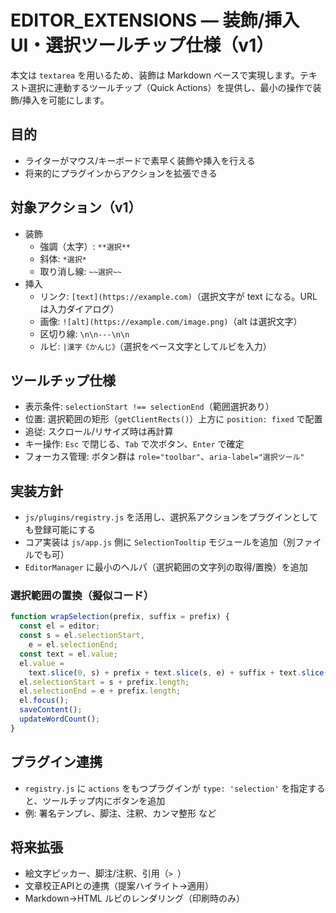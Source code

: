 # EDITOR_EXTENSIONS — 装飾/挿入UI・選択ツールチップ仕様（v1）

本文は `textarea` を用いるため、装飾は Markdown ベースで実現します。テキスト選択に連動するツールチップ（Quick Actions）を提供し、最小の操作で装飾/挿入を可能にします。

## 目的

- ライターがマウス/キーボードで素早く装飾や挿入を行える
- 将来的にプラグインからアクションを拡張できる

## 対象アクション（v1）

- 装飾
  - 強調（太字）: `**選択**`
  - 斜体: `*選択*`
  - 取り消し線: `~~選択~~`
- 挿入
  - リンク: `[text](https://example.com)`（選択文字が text になる。URLは入力ダイアログ）
  - 画像: `![alt](https://example.com/image.png)`（alt は選択文字）
  - 区切り線: `\n\n---\n\n`
  - ルビ: `|漢字《かんじ》`（選択をベース文字としてルビを入力）

## ツールチップ仕様

- 表示条件: `selectionStart !== selectionEnd`（範囲選択あり）
- 位置: 選択範囲の矩形（`getClientRects()`）上方に `position: fixed` で配置
- 追従: スクロール/リサイズ時は再計算
- キー操作: `Esc` で閉じる、`Tab` で次ボタン、`Enter` で確定
- フォーカス管理: ボタン群は `role="toolbar"`、`aria-label="選択ツール"`

## 実装方針

- `js/plugins/registry.js` を活用し、選択系アクションをプラグインとしても登録可能にする
- コア実装は `js/app.js` 側に `SelectionTooltip` モジュールを追加（別ファイルでも可）
- `EditorManager` に最小のヘルパ（選択範囲の文字列の取得/置換）を追加

### 選択範囲の置換（擬似コード）

```js
function wrapSelection(prefix, suffix = prefix) {
  const el = editor;
  const s = el.selectionStart,
    e = el.selectionEnd;
  const text = el.value;
  el.value =
    text.slice(0, s) + prefix + text.slice(s, e) + suffix + text.slice(e);
  el.selectionStart = s + prefix.length;
  el.selectionEnd = e + prefix.length;
  el.focus();
  saveContent();
  updateWordCount();
}
```

## プラグイン連携

- `registry.js` に `actions` をもつプラグインが `type: 'selection'` を指定すると、ツールチップ内にボタンを追加
- 例: 署名テンプレ、脚注、注釈、カンマ整形 など

## 将来拡張

- 絵文字ピッカー、脚注/注釈、引用（`> `）
- 文章校正APIとの連携（提案ハイライト→適用）
- Markdown→HTML ルビのレンダリング（印刷時のみ）
